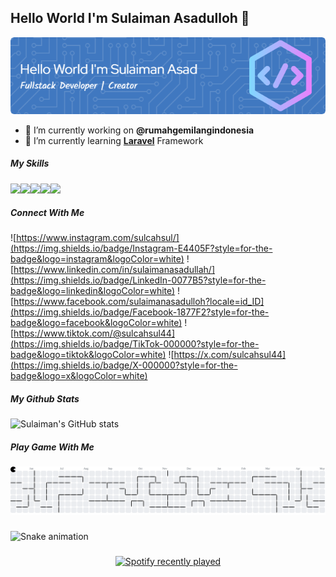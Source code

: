 ## Hello World I'm Sulaiman Asadulloh 👋

<div align="center">

![Sulaiman Asad](img/github-header-image-2.png)

</div>

<!--
**sulaimanasad/sulaimanasad** is a ✨ _special_ ✨ repository because its `README.md` (this file) appears on your GitHub profile.

Here are some ideas to get you started:

- 🔭 I’m currently working on ...
- 🌱 I’m currently learning ...
- 👯 I’m looking to collaborate on ...
- 🤔 I’m looking for help with ...
- 💬 Ask me about ...
- 📫 How to reach me: ...
- 😄 Pronouns: ...
- ⚡ Fun fact: ...
-->

- 🔭 I’m currently working on **@rumahgemilangindonesia**
- 🌱 I’m currently learning [**Laravel**](https://laravel.com) Framework

##### My Skills

<img src="https://img.shields.io/badge/HTML5-E34F26?style=for-the-badge&logo=html5&logoColor=white" /><img src="https://img.shields.io/badge/CSS3-1572B6?style=for-the-badge&logo=css3&logoColor=white" /><img src="https://img.shields.io/badge/JavaScript-323330?style=for-the-badge&logo=javascript&logoColor=F7DF1E" /><img src="https://img.shields.io/badge/PHP-777BB4?style=for-the-badge&logo=php&logoColor=white" /><img src="https://img.shields.io/badge/Laravel-FF2D20?style=for-the-badge&logo=laravel&logoColor=white" />

##### Connect With Me

![https://www.instagram.com/sulcahsul/](https://img.shields.io/badge/Instagram-E4405F?style=for-the-badge&logo=instagram&logoColor=white) ![https://www.linkedin.com/in/sulaimanasadullah/](https://img.shields.io/badge/LinkedIn-0077B5?style=for-the-badge&logo=linkedin&logoColor=white) ![https://www.facebook.com/sulaimanasadulloh?locale=id_ID](https://img.shields.io/badge/Facebook-1877F2?style=for-the-badge&logo=facebook&logoColor=white) ![https://www.tiktok.com/@sulcahsul44](https://img.shields.io/badge/TikTok-000000?style=for-the-badge&logo=tiktok&logoColor=white) ![https://x.com/sulcahsul44](https://img.shields.io/badge/X-000000?style=for-the-badge&logo=x&logoColor=white)

##### My Github Stats

![Sulaiman's GitHub stats](https://github-readme-stats.vercel.app/api?username=sulaimanasad&show_icons=true&theme=tokyonight)

##### Play Game With Me

<picture>
  <source media="(prefers-color-scheme: dark)" srcset="https://raw.githubusercontent.com/sulaimanasad/sulaimanasad/output/pacman-contribution-graph-dark.svg">
  <source media="(prefers-color-scheme: light)" srcset="https://raw.githubusercontent.com/sulaimanasad/sulaimanasad/output/pacman-contribution-graph.svg">
  <img alt="pacman contribution graph" src="https://raw.githubusercontent.com/sulaimanasad/sulaimanasad/output/pacman-contribution-graph.svg">
</picture>

###

<img src="https://raw.githubusercontent.com/sulaimanasad/sulaimanasad/output/snake.svg" alt="Snake animation" />

###

<div align="center">

  <a href="https://open.spotify.com/user/Sulaiman Asadullah">
    <img src="https://spotify-recently-played-readme.vercel.app/api?user=31hq2tf5montyktc6arik6fryg5u" alt="Spotify recently played"  />
  </a>
</div>
